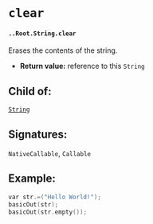 # `clear`

#### `..Root.String.clear`

Erases the contents of the string.

* **Return value:** reference to this `String`

## Child of:

[`String`](docs..Root.String.md)

## Signatures:

`NativeCallable`, `Callable`



## Example:

```c
var str.=("Hello World!");
basicOut(str);
basicOut(str.empty());
```